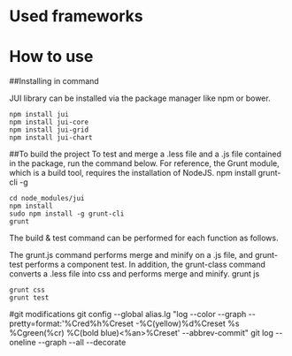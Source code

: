 # Used frameworks

# How to use

##Installing in command


JUI library can be installed via the package manager like npm or bower.

```
npm install jui
npm install jui-core
npm install jui-grid
npm install jui-chart
```

##To build the project
To test and merge a .less file and a .js file contained in the package, run the command below.
For reference, the Grunt module, which is a build tool, requires the installation of NodeJS. npm install grunt-cli -g

```
cd node_modules/jui
npm install
sudo npm install -g grunt-cli
grunt
```

The build & test command can be performed for each function as follows.

The grunt.js command performs merge and minify on a .js file, and grunt-test performs a component test.
In addition, the grunt-class command converts a .less file into css and performs merge and minify. grunt js

```
grunt css
grunt test
```


#git modifications
git config --global alias.lg "log --color --graph --pretty=format:'%Cred%h%Creset -%C(yellow)%d%Creset %s %Cgreen(%cr) %C(bold blue)<%an>%Creset' --abbrev-commit"
git log --oneline --graph --all --decorate
